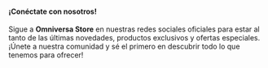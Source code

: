 #### ¡Conéctate con nosotros!

Sigue a **Omniversa Store** en nuestras redes sociales oficiales para estar al tanto de las últimas novedades, productos exclusivos y ofertas especiales. ¡Únete a nuestra comunidad y sé el primero en descubrir todo lo que tenemos para ofrecer!